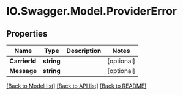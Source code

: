 # IO.Swagger.Model.ProviderError
## Properties

Name | Type | Description | Notes
------------ | ------------- | ------------- | -------------
**CarrierId** | **string** |  | [optional] 
**Message** | **string** |  | [optional] 

[[Back to Model list]](../README.md#documentation-for-models) [[Back to API list]](../README.md#documentation-for-api-endpoints) [[Back to README]](../README.md)

